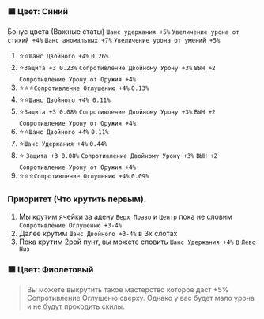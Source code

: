 ### 🟦 Цвет: Синий  
Бонус цвета (Важные статы) `Шанс удержания +5%` `Увеличение урона от стихий +4%` `Шанс аномальных +7%` `Увеличение урона от умений +5%`  
1. ⭐⭐`Шанс Двойного +4%`  `0.26%`
2. ⭐`Защита +3 0.23%` `Сопротивление Двойному Урону +3%` `ВЫН +2` `Сопротивление Урону от Оружия +4%`  
3. ⭐⭐⭐`Сопротивление Оглушению +4%` `0.13%`
4. ⭐⭐`Шанс Двойного +4% 0.11%`
5. ⭐`Защита +3 0.08%` `Сопротивление Двойному Урону +3%` `ВЫН +2` `Сопротивление Урону от Оружия +4%`  
6. ⭐⭐`Шанс Двойного +4%` `0.11%`
7. ⭐`Шанс Удержания +4%` `0.44%`
8. ⭐ `Защита +3 0.08%` `Сопротивление Двойному Урону +3%` `ВЫН +2` `Сопротивление Урону от Оружия +4%`
9. ⭐⭐⭐`Сопротивление Оглушению +4%`  `0.09%`

### Приоритет (Что крутить первым).
1. Мы крутим ячейки за адену `Верх Право` и `Центр` пока не словим `Сопротивление Оглушению +3-4%`
2. Далее крутим `Шанс Двойного +3-4%` в 3х слотах
3. Пока крутим 2рой пунт, вы можете словить `Шанс Удержания +4%` в `Лево Низ`


### 🟪 Цвет: Фиолетовый
> Вы можете выкрутить такое мастерство которое даст +5% Сопротивление Оглушеню сверху. Однако у вас будет мало урона и не будут проходить скилы.